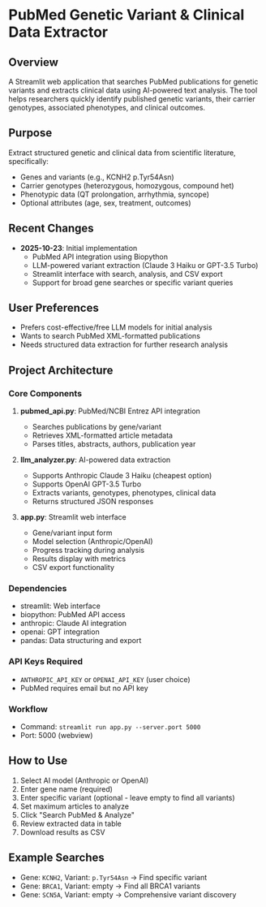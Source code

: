 # PubMed Genetic Variant & Clinical Data Extractor

## Overview
A Streamlit web application that searches PubMed publications for genetic variants and extracts clinical data using AI-powered text analysis. The tool helps researchers quickly identify published genetic variants, their carrier genotypes, associated phenotypes, and clinical outcomes.

## Purpose
Extract structured genetic and clinical data from scientific literature, specifically:
- Genes and variants (e.g., KCNH2 p.Tyr54Asn)
- Carrier genotypes (heterozygous, homozygous, compound het)
- Phenotypic data (QT prolongation, arrhythmia, syncope)
- Optional attributes (age, sex, treatment, outcomes)

## Recent Changes
- **2025-10-23**: Initial implementation
  - PubMed API integration using Biopython
  - LLM-powered variant extraction (Claude 3 Haiku or GPT-3.5 Turbo)
  - Streamlit interface with search, analysis, and CSV export
  - Support for broad gene searches or specific variant queries

## User Preferences
- Prefers cost-effective/free LLM models for initial analysis
- Wants to search PubMed XML-formatted publications
- Needs structured data extraction for further research analysis

## Project Architecture

### Core Components
1. **pubmed_api.py**: PubMed/NCBI Entrez API integration
   - Searches publications by gene/variant
   - Retrieves XML-formatted article metadata
   - Parses titles, abstracts, authors, publication year

2. **llm_analyzer.py**: AI-powered data extraction
   - Supports Anthropic Claude 3 Haiku (cheapest option)
   - Supports OpenAI GPT-3.5 Turbo
   - Extracts variants, genotypes, phenotypes, clinical data
   - Returns structured JSON responses

3. **app.py**: Streamlit web interface
   - Gene/variant input form
   - Model selection (Anthropic/OpenAI)
   - Progress tracking during analysis
   - Results display with metrics
   - CSV export functionality

### Dependencies
- streamlit: Web interface
- biopython: PubMed API access
- anthropic: Claude AI integration
- openai: GPT integration
- pandas: Data structuring and export

### API Keys Required
- `ANTHROPIC_API_KEY` or `OPENAI_API_KEY` (user choice)
- PubMed requires email but no API key

### Workflow
- Command: `streamlit run app.py --server.port 5000`
- Port: 5000 (webview)

## How to Use
1. Select AI model (Anthropic or OpenAI)
2. Enter gene name (required)
3. Enter specific variant (optional - leave empty to find all variants)
4. Set maximum articles to analyze
5. Click "Search PubMed & Analyze"
6. Review extracted data in table
7. Download results as CSV

## Example Searches
- Gene: `KCNH2`, Variant: `p.Tyr54Asn` → Find specific variant
- Gene: `BRCA1`, Variant: empty → Find all BRCA1 variants
- Gene: `SCN5A`, Variant: empty → Comprehensive variant discovery
